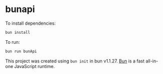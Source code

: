 # bunapi

To install dependencies:

```bash
bun install
```

To run:

```bash
bun run bunApi
```

This project was created using `bun init` in bun v1.1.27. [Bun](https://bun.sh) is a fast all-in-one JavaScript runtime.
